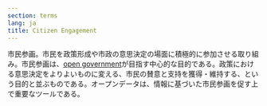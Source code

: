 ```yaml
---
section: terms
lang: ja
title: Citizen Engagement 
---
```


市民参画。市民を政策形成や市政の意思決定の場面に積極的に参加させる取り組み。市民参画は、[open government](/glossary/en/terms/open-government/)が目指す中心的な目的である。政策における意思決定をよりよいものに変える、市民の賛意と支持を獲得・維持する、という目的と並ぶものである。オープンデータは、情報に基づいた市民参画を促す上で重要なツールである。
